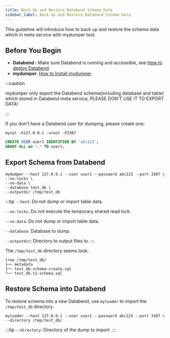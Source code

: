 ```yaml
---
title: Back Up and Restore Databend Schema Data
sidebar_label: Back Up and Restore Databend Schema Data
---
```


This guideline will introduce how to back up and restore the schema data which in meta service with mydumper tool.

## Before You Begin

* **Databend :** Make sure Databend is running and accessible, see [How to deploy Databend](/doc/deploy).
* **mydumper**: [How to Install mydumper](https://github.com/mydumper/mydumper).

:::caution

mydumper only export the Databend schema(including database and table) which stored in Databend meta service, PLEASE DON'T USE IT TO EXPORT DATA!

:::

If you don't have a Databend user for dumping, please create one:

```shell
mysql -h127.0.0.1 -uroot -P3307
```

```sql
CREATE USER user1 IDENTIFIED BY 'abc123';
GRANT ALL on *.* TO user1;
```

## Export Schema from Databend

```shell
mydumper --host 127.0.0.1 --user user1 --password abc123 --port 3307 \
--no-locks \
--no-data \
--database test_db \
--outputdir /tmp/test_db
```

:::tip
`--host`: Do not dump or import table data.

`--no-locks`: Do not execute the temporary shared read lock.

`--no-data`: Do not dump or import table data.

`--database`: Database to dump.

`--outputdir`: Directory to output files to.
:::

The `/tmp/test_db` directory seems look:
```shell
tree /tmp/test_db/ 
├── metadata
├── test_db-schema-create.sql
└── test_db.t1-schema.sql
```

##  Restore Schema into Databend

To restore schema into a new Databend, use `myloader` to import the `/tmp/test_db` directory.

```shell
myloader --host 127.0.0.1 --user user1 --password abc123 --port 3307 \
--directory /tmp/test_db/
```
:::tip
`--directory`: Directory of the dump to import.
:::
